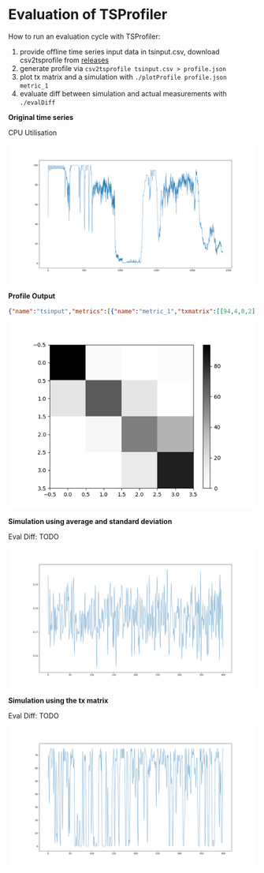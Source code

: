 # Evaluation of TSProfiler

How to run an evaluation cycle with TSProfiler:

1. provide offline time series input data in tsinput.csv, download csv2tsprofile from [releases](https://github.com/cha87de/tsprofiler/releases)
2. generate profile via `csv2tsprofile tsinput.csv > profile.json`
3. plot tx matrix and a simulation with `./plotProfile profile.json metric_1`
4. evaluate diff between simulation and actual measurements with `./evalDiff`

**Original time series**

CPU Utilisation

![Example: original utilisation from tsinput.csv](./results/tsplot-original.png)

**Profile Output**

```json
{"name":"tsinput","metrics":[{"name":"metric_1","txmatrix":[[94,4,0,2],[17,67,17,0],[0,7,55,38],[0,1,15,84]],"stats":{"min":0,"max":100,"stddev":0.4044010715284039,"avg":11.7645295056}}]}
```

![Example: TX Matrix from tsinput.csv](./results/txplot.png)

**Simulation using average and standard deviation**

Eval Diff: TODO

![Example: simulation with avg and stddev](./results/tsplot-avg.png)

**Simulation using the tx matrix**

Eval Diff: TODO

![Example: simulation with tx matrix](./results/tsplot-tx.png)